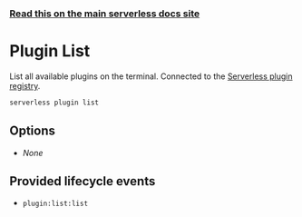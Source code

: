 <!--
title: Serverless Framework Commands - Cloudflare Workers - Plugin List
menuText: Plugin List
menuOrder: 5
description: List all available Serverless plugins
layout: Doc
-->

<!-- DOCS-SITE-LINK:START automatically generated  -->
### [Read this on the main serverless docs site](https://www.serverless.com/framework/docs/providers/cloudflare/cli-reference/plugin-list)
<!-- DOCS-SITE-LINK:END -->

# Plugin List

List all available plugins on the terminal. Connected to the [Serverless plugin registry](https://github.com/serverless/plugins).

```bash
serverless plugin list
```

## Options
- *None*

## Provided lifecycle events
- `plugin:list:list`

